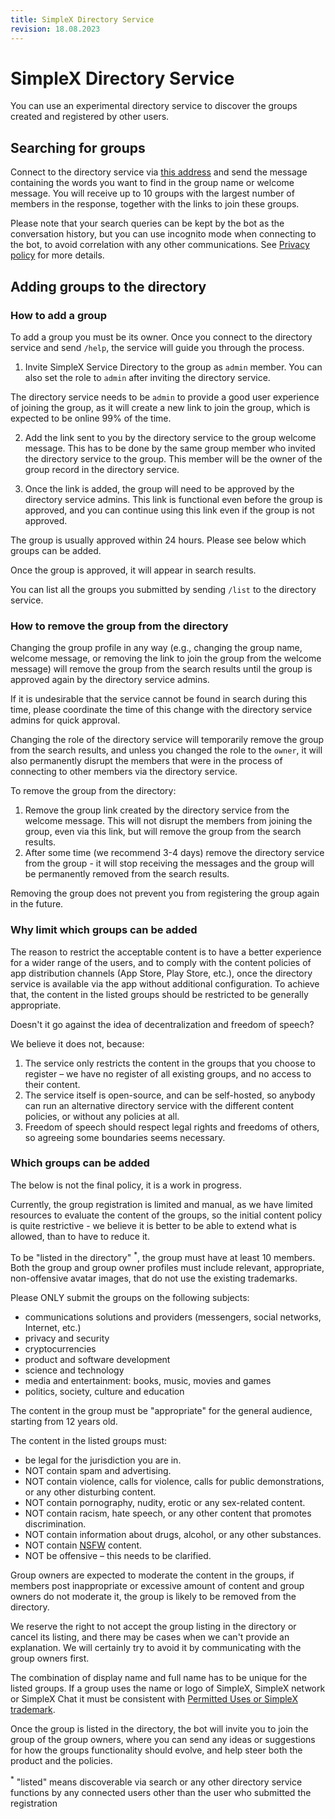 ```yaml
---
title: SimpleX Directory Service
revision: 18.08.2023
---
```


# SimpleX Directory Service

You can use an experimental directory service to discover the groups created and registered by other users.

## Searching for groups

Connect to the directory service via [this address](https://simplex.chat/contact#/?v=1-4&smp=smp%3A%2F%2Fu2dS9sG8nMNURyZwqASV4yROM28Er0luVTx5X1CsMrU%3D%40smp4.simplex.im%2FeXSPwqTkKyDO3px4fLf1wx3MvPdjdLW3%23%2F%3Fv%3D1-2%26dh%3DMCowBQYDK2VuAyEAaiv6MkMH44L2TcYrt_CsX3ZvM11WgbMEUn0hkIKTOho%253D%26srv%3Do5vmywmrnaxalvz6wi3zicyftgio6psuvyniis6gco6bp6ekl4cqj4id.onion) and send the message containing the words you want to find in the group name or welcome message. You will receive up to 10 groups with the largest number of members in the response, together with the links to join these groups.

Please note that your search queries can be kept by the bot as the conversation history, but you can use incognito mode when connecting to the bot, to avoid correlation with any other communications. See [Privacy policy](../PRIVACY.md) for more details.

## Adding groups to the directory


### How to add a group

To add a group you must be its owner. Once you connect to the directory service and send `/help`, the service will guide you through the process.

1. Invite SimpleX Service Directory to the group as `admin` member. You can also set the role to `admin` after inviting the directory service.

The directory service needs to be `admin` to provide a good user experience of joining the group, as it will create a new link to join the group, which is expected to be online 99% of the time.

2. Add the link sent to you by the directory service to the group welcome message. This has to be done by the same group member who invited the directory service to the group. This member will be the owner of the group record in the directory service.

3. Once the link is added, the group will need to be approved by the directory service admins. This link is functional even before the group is approved, and you can continue using this link even if the group is not approved.

The group is usually approved within 24 hours. Please see below which groups can be added.

Once the group is approved, it will appear in search results.

You can list all the groups you submitted by sending `/list` to the directory service.

### How to remove the group from the directory

Changing the group profile in any way (e.g., changing the group name, welcome message, or removing the link to join the group from the welcome message) will remove the group from the search results until the group is approved again by the directory service admins.

If it is undesirable that the service cannot be found in search during this time, please coordinate the time of this change with the directory service admins for quick approval.

Changing the role of the directory service will temporarily remove the group from the search results, and unless you changed the role to the `owner`, it will also permanently disrupt the members that were in the process of connecting to other members via the directory service.

To remove the group from the directory:

1. Remove the group link created by the directory service from the welcome message. This will not disrupt the members from joining the group, even via this link, but will remove the group from the search results.
2. After some time (we recommend 3-4 days) remove the directory service from the group - it will stop receiving the messages and the group will be permanently removed from the search results.

Removing the group does not prevent you from registering the group again in the future.

### Why limit which groups can be added

The reason to restrict the acceptable content is to have a better experience for a wider range of the users, and to comply with the content policies of app distribution channels (App Store, Play Store, etc.), once the directory service is available via the app without additional configuration. To achieve that, the content in the listed groups should be restricted to be generally appropriate.

Doesn't it go against the idea of decentralization and freedom of speech?

We believe it does not, because:

1. The service only restricts the content in the groups that you choose to register – we have no register of all existing groups, and no access to their content.
2. The service itself is open-source, and can be self-hosted, so anybody can run an alternative directory service with the different content policies, or without any policies at all.
3. Freedom of speech should respect legal rights and freedoms of others, so agreeing some boundaries seems necessary.

### Which groups can be added

The below is not the final policy, it is a work in progress.

Currently, the group registration is limited and manual, as we have limited resources to evaluate the content of the groups, so the initial content policy is quite restrictive - we believe it is better to be able to extend what is allowed, than to have to reduce it.

To be "listed in the directory" <sup>\*</sup>, the group must have at least 10 members. Both the group and group owner profiles must include relevant, appropriate, non-offensive avatar images, that do not use the existing trademarks.

Please ONLY submit the groups on the following subjects:
- communications solutions and providers (messengers, social networks, Internet, etc.)
- privacy and security
- cryptocurrencies
- product and software development
- science and technology
- media and entertainment: books, music, movies and games
- politics, society, culture and education

The content in the group must be "appropriate" for the general audience, starting from 12 years old.

The content in the listed groups must:
- be legal for the jurisdiction you are in.
- NOT contain spam and advertising.
- NOT contain violence, calls for violence, calls for public demonstrations, or any other disturbing content.
- NOT contain pornography, nudity, erotic or any sex-related content.
- NOT contain racism, hate speech, or any other content that promotes discrimination.
- NOT contain information about drugs, alcohol, or any other substances.
- NOT contain [NSFW](https://en.wikipedia.org/wiki/Not_safe_for_work) content.
- NOT be offensive – this needs to be clarified.

Group owners are expected to moderate the content in the groups, if members post inappropriate or excessive amount of content and group owners do not moderate it, the group is likely to be removed from the directory.

We reserve the right to not accept the group listing in the directory or cancel its listing, and there may be cases when we can't provide an explanation. We will certainly try to avoid it by communicating with the group owners first.

The combination of display name and full name has to be unique for the listed groups. If a group uses the name or logo of SimpleX, SimpleX network or SimpleX Chat it must be consistent with [Permitted Uses or SimpleX trademark](./TRADEMARK.md).

Once the group is listed in the directory, the bot will invite you to join the group of the group owners, where you can send any ideas or suggestions for how the groups functionality should evolve, and help steer both the product and the policies.

<sup>\*</sup> "listed" means discoverable via search or any other directory service functions by any connected users other than the user who submitted the registration
